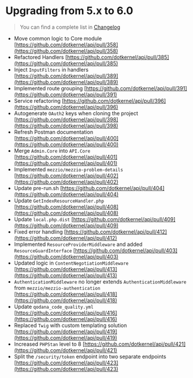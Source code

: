 # Upgrading from 5.x to 6.0

> You can find a complete list in [Changelog](https://github.com/dotkernel/api/blob/6.0/CHANGELOG.md)

* Move common logic to Core module [https://github.com/dotkernel/api/pull/358](https://github.com/dotkernel/api/pull/358)
* Refactored Handlers [https://github.com/dotkernel/api/pull/385](https://github.com/dotkernel/api/pull/385)
* Inject `InputFilters` in handlers [https://github.com/dotkernel/api/pull/389](https://github.com/dotkernel/api/pull/389)
* Implemented route grouping [https://github.com/dotkernel/api/pull/391](https://github.com/dotkernel/api/pull/391)
* Service refactoring [https://github.com/dotkernel/api/pull/396](https://github.com/dotkernel/api/pull/396)
* Autogenerate `OAuth2` keys when cloning the project [https://github.com/dotkernel/api/pull/398](https://github.com/dotkernel/api/pull/398)
* Refresh Postman documentation [https://github.com/dotkernel/api/pull/400](https://github.com/dotkernel/api/pull/400)
* Merge `Admin.Core` into `API.Core` [https://github.com/dotkernel/api/pull/401](https://github.com/dotkernel/api/pull/401)
* Implemented `mezzio/mezzio-problem-details` [https://github.com/dotkernel/api/pull/402](https://github.com/dotkernel/api/pull/402)
* Update pre-run.sh [https://github.com/dotkernel/api/pull/404](https://github.com/dotkernel/api/pull/404)
* Update `GetIndexResourceHandler.php` [https://github.com/dotkernel/api/pull/408](https://github.com/dotkernel/api/pull/408)
* Update `local.php.dist` [https://github.com/dotkernel/api/pull/409](https://github.com/dotkernel/api/pull/409)
* Fixed error handling [https://github.com/dotkernel/api/pull/412](https://github.com/dotkernel/api/pull/412)
* Implemented `ResourceProviderMiddleware` and added `ResourceGuardInterface` [https://github.com/dotkernel/api/pull/403](https://github.com/dotkernel/api/pull/403)
* Updated logic in `ContentNegotiationMiddleware` [https://github.com/dotkernel/api/pull/413](https://github.com/dotkernel/api/pull/413)
* `AuthenticationMiddleware` no longer extends `AuthenticationMiddleware` from `mezzio/mezzio-authentication` [https://github.com/dotkernel/api/pull/418](https://github.com/dotkernel/api/pull/418)
* Update `qodana_code_quality.yml` [https://github.com/dotkernel/api/pull/416](https://github.com/dotkernel/api/pull/416)
* Replaced `Twig` with custom templating solution [https://github.com/dotkernel/api/pull/419](https://github.com/dotkernel/api/pull/419)
* Increased `PHPStan` level to 8 [https://github.com/dotkernel/api/pull/421](https://github.com/dotkernel/api/pull/421)
* Split the `/security/token` endpoint into two separate endpoints [https://github.com/dotkernel/api/pull/423](https://github.com/dotkernel/api/pull/423)
